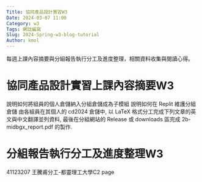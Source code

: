 ```yaml
---
Title: 協同產品設計實習W3
Date: 2024-03-07 11:00
Category: w3
Tags: 網誌編寫
Slug: 2024-Spring-w3-blog-tutorial
Author: kmol
---
```


每週上課內容摘要與分組報告執行分工及進度整理，相關資料收集與閱讀心得。

<!-- PELICAN_END_SUMMARY -->

# 協同產品設計實習上課內容摘要W3
說明如何將組員的個人倉儲納入分組倉儲成為子模組
說明如何在 Replit 維護分組倉儲
由各組員在其個人的 cd2024 倉儲中, 以 LaTeX 格式分工完成下列文章的英文與中文翻譯並列資料, 最後在分組網站的 Release 或 downloads 區完成 2b-midbgx_report.pdf 的製作.

# 分組報告執行分工及進度整理W3
41123207 王騰甫分工-都靈理工大學C2 page